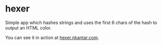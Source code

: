 hexer
=====

Simple app which hashes strings and uses the first 6 chars of the hash to output an HTML color.

You can see it in action at [hexer.nkantar.com](http://hexer.nkantar.com).
